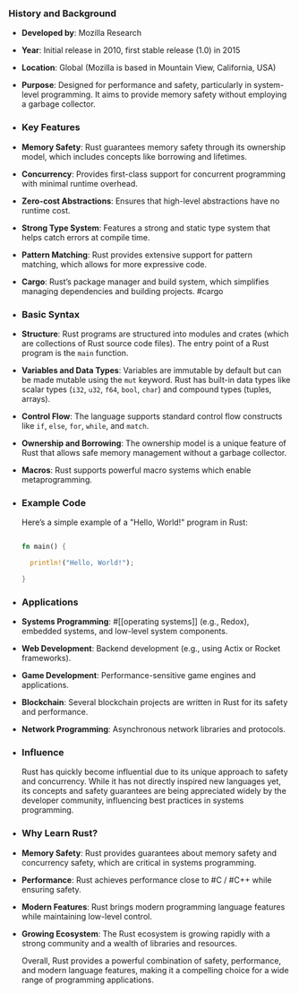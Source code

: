 ### **History and Background**
- **Developed by**: Mozilla Research
- **Year**: Initial release in 2010, first stable release (1.0) in 2015
- **Location**: Global (Mozilla is based in Mountain View, California, USA)
- **Purpose**: Designed for performance and safety, particularly in system-level programming. It aims to provide memory safety without employing a garbage collector.
- ### **Key Features**
- **Memory Safety**: Rust guarantees memory safety through its ownership model, which includes concepts like borrowing and lifetimes.
- **Concurrency**: Provides first-class support for concurrent programming with minimal runtime overhead.
- **Zero-cost Abstractions**: Ensures that high-level abstractions have no runtime cost.
- **Strong Type System**: Features a strong and static type system that helps catch errors at compile time.
- **Pattern Matching**: Rust provides extensive support for pattern matching, which allows for more expressive code.
- **Cargo**: Rust’s package manager and build system, which simplifies managing dependencies and building projects. #cargo
- ### **Basic Syntax**
- **Structure**: Rust programs are structured into modules and crates (which are collections of Rust source code files). The entry point of a Rust program is the `main` function.
- **Variables and Data Types**: Variables are immutable by default but can be made mutable using the `mut` keyword. Rust has built-in data types like scalar types (`i32`, `u32`, `f64`, `bool`, `char`) and compound types (tuples, arrays).
- **Control Flow**: The language supports standard control flow constructs like `if`, `else`, `for`, `while`, and `match`.
- **Ownership and Borrowing**: The ownership model is a unique feature of Rust that allows safe memory management without a garbage collector.
- **Macros**: Rust supports powerful macro systems which enable metaprogramming.
- ### **Example Code**
  
  Here’s a simple example of a "Hello, World!" program in Rust:
  
  ```rust
  
  fn main() {
  
    println!("Hello, World!");
  
  }
  
  ```
- ### **Applications**
- **Systems Programming**: #[[operating systems]] (e.g., Redox), embedded systems, and low-level system components.
- **Web Development**: Backend development (e.g., using Actix or Rocket frameworks).
- **Game Development**: Performance-sensitive game engines and applications.
- **Blockchain**: Several blockchain projects are written in Rust for its safety and performance.
- **Network Programming**: Asynchronous network libraries and protocols.
- ### **Influence**
  
  Rust has quickly become influential due to its unique approach to safety and concurrency. While it has not directly inspired new languages yet, its concepts and safety guarantees are being appreciated widely by the developer community, influencing best practices in systems programming.
- ### **Why Learn Rust?**
- **Memory Safety**: Rust provides guarantees about memory safety and concurrency safety, which are critical in systems programming.
- **Performance**: Rust achieves performance close to #C / #C++ while ensuring safety.
- **Modern Features**: Rust brings modern programming language features while maintaining low-level control.
- **Growing Ecosystem**: The Rust ecosystem is growing rapidly with a strong community and a wealth of libraries and resources.
  
  Overall, Rust provides a powerful combination of safety, performance, and modern language features, making it a compelling choice for a wide range of programming applications.